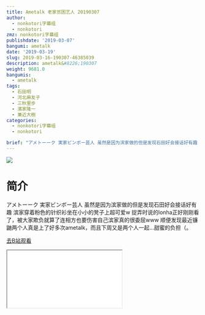 ```yaml
---
title: Ametalk 老家贫困艺人 20190307
author:
  - nonkotori字幕组
  - nonkotori
zmz: nonkotori字幕组
publishdate: '2019-03-07'
bangumi: ametalk
date: '2019-03-19'
slug: 2019-03-16-190307-46385039
description: ametalk&#8226;190307
weight: 9681.0
bangumis:
  - ametalk
tags:
  - 石田明
  - 河北麻友子
  - 三秋里歩
  - 濱家隆一
  - 兼近大樹
categories:
  - nonkotori字幕组
  - nonkotori

brief: "アメトーーク 実家ビンボー芸人 虽然是因为滨家做的但是发现石田好会接话好有趣 滨家穿着粉色的针织衫坐在小小的凳子上超可爱w 捉弄时说的lonha正好刚刚看了，被大家欺负就算了连相方也要伤害自己滨家真的很委屈www 顺便发现最近镰鼬两个人真是上了好多次ametalk，而且下周又是两个人一起…甜蜜的负担（。"
---
```

![](https://i.imgur.com/3iFEWXM.jpg)
# 简介  
アメトーーク 実家ビンボー芸人
虽然是因为滨家做的但是发现石田好会接话好有趣
滨家穿着粉色的针织衫坐在小小的凳子上超可爱w
捉弄时说的lonha正好刚刚看了，被大家欺负就算了连相方也要伤害自己滨家真的很委屈www
顺便发现最近镰鼬两个人真是上了好多次ametalk，而且下周又是两个人一起…甜蜜的负担（。  

[去B站观看](https://www.bilibili.com/video/av46385039/)
<div class ="resp-container"><iframe class="testiframe" src="//player.bilibili.com/player.html?aid=46385039"", scrolling="no", allowfullscreen="true" > </iframe></div> 

